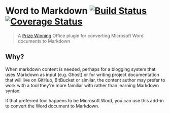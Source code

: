 # Word to Markdown [![Build Status](https://travis-ci.org/TomSeldon/office-365-hackathon.svg?branch=master)](https://travis-ci.org/TomSeldon/office-365-hackathon) [![Coverage Status](https://coveralls.io/repos/TomSeldon/office-365-hackathon/badge.svg?branch=master&service=github)](https://coveralls.io/github/TomSeldon/office-365-hackathon?branch=master)

> A [Prize Winning](http://angularconnect2015.devpost.com/submissions) Office plugin for converting Microsoft Word documents to Markdown

## Why?

When markdown content is needed, perhaps for a blogging system that uses Markdown as input (e.g. Ghost) or for writing project documentation
that will live on GitHub, BitBucket or similar, the content author may prefer to work with a tool they're more familiar with rather
than learning Markdown syntax.

If that preferred tool happens to be Microsoft Word, you can use this add-in to convert the Word document to Markdown.

